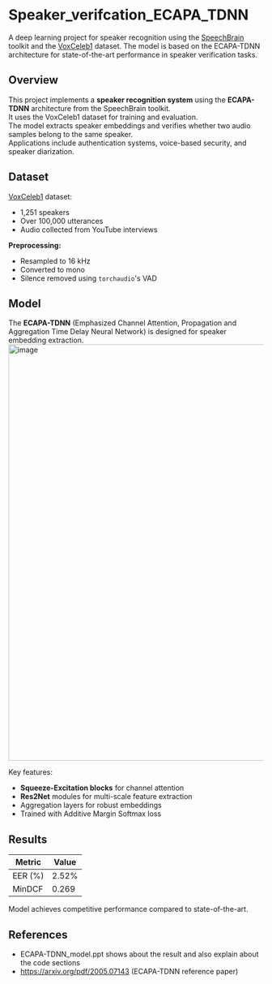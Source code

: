 # Speaker_verifcation_ECAPA_TDNN

A deep learning project for speaker recognition using the [SpeechBrain](https://speechbrain.github.io/) toolkit and the [VoxCeleb1](http://www.robots.ox.ac.uk/~vgg/data/voxceleb/) dataset. The model is based on the ECAPA-TDNN architecture for state-of-the-art performance in speaker verification tasks.



## Overview
This project implements a **speaker recognition system** using the **ECAPA-TDNN** architecture from the SpeechBrain toolkit.  
It uses the VoxCeleb1 dataset for training and evaluation.  
The model extracts speaker embeddings and verifies whether two audio samples belong to the same speaker.  
Applications include authentication systems, voice-based security, and speaker diarization.


## Dataset
[VoxCeleb1](http://www.robots.ox.ac.uk/~vgg/data/voxceleb/) dataset:
- 1,251 speakers
- Over 100,000 utterances
- Audio collected from YouTube interviews

**Preprocessing:**
- Resampled to 16 kHz
- Converted to mono
- Silence removed using `torchaudio`'s VAD



## Model
The **ECAPA-TDNN** (Emphasized Channel Attention, Propagation and Aggregation Time Delay Neural Network) is designed for speaker embedding extraction.
<img width="610" height="821" alt="image" src="https://github.com/user-attachments/assets/5df6a879-272c-49e7-8c5d-183b1e55101f" />

Key features:
- **Squeeze-Excitation blocks** for channel attention
- **Res2Net** modules for multi-scale feature extraction
- Aggregation layers for robust embeddings
- Trained with Additive Margin Softmax loss



## Results
| Metric       | Value  |
|--------------|--------|
| EER (%)      | 2.52%  |
| MinDCF       | 0.269  |

Model achieves competitive performance compared to state-of-the-art.

## References
- ECAPA-TDNN_model.ppt shows about the result and also explain about the code sections
- https://arxiv.org/pdf/2005.07143 (ECAPA-TDNN reference paper)

